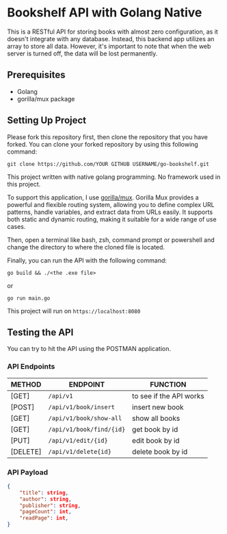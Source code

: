# Bookshelf API with Golang Native
This is a RESTful API for storing books with almost zero configuration, as it doesn't integrate with any database. Instead, this backend app utilizes an array to store all data. However, it's important to note that when the web server is turned off, the data will be lost permanently.

## Prerequisites
- Golang
- gorilla/mux package

## Setting Up Project 
Please fork this repository first, then clone the repository that you have forked. You can clone your forked repository by using this following command:
```
git clone https://github.com/YOUR GITHUB USERNAME/go-bookshelf.git
```

This project written with native golang programming. No framework used in this project.

To support this application, I use [gorilla/mux](https://github.com/gorilla/mux). Gorilla Mux provides a powerful and flexible routing system, allowing you to define complex URL patterns, handle variables, and extract data from URLs easily. It supports both static and dynamic routing, making it suitable for a wide range of use cases.


Then, open a terminal like bash, zsh, command prompt or powershell and change the directory to where the cloned file is located.  

Finally, you can run the API with the following command:
```
go build && ./<the .exe file>
```
or

```
go run main.go
```

This project will run on `https://localhost:8080`


## Testing the API
You can try to hit the API using the POSTMAN application.

### API Endpoints
| METHOD   | ENDPOINT                 | FUNCTION |
| -------- | ------------------------ | ----------------------- |
| [GET]    | `/api/v1`                | to see if the API works |
| [POST]   | `/api/v1/book/insert`    | insert new book         |
| [GET]    | `/api/v1/book/show-all`  | show all books          |
| [GET]    | `/api/v1/book/find/{id}` | get book by id          |
| [PUT]    | `/api/v1/edit/{id}`      | edit book by id         |
| [DELETE] | `/api/v1/delete{id}`     | delete book by id       |

### API Payload
```json
{
    "title": string,
    "author": string,
    "publisher": string,
    "pageCount": int,
    "readPage": int,
}
```